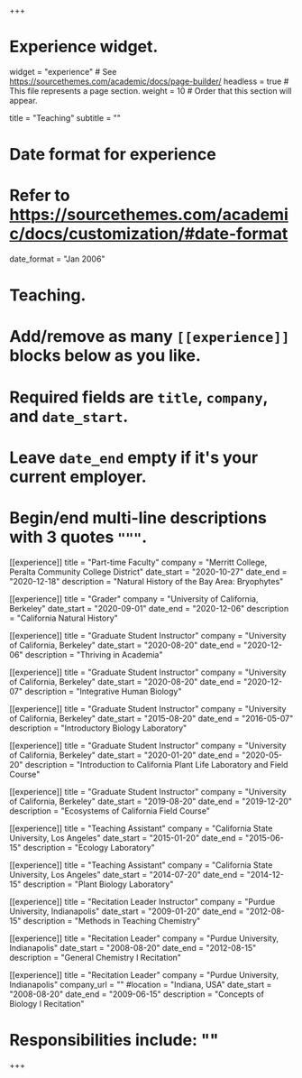 +++
# Experience widget.
widget = "experience"  # See https://sourcethemes.com/academic/docs/page-builder/
headless = true  # This file represents a page section.
weight = 10  # Order that this section will appear.

title = "Teaching"
subtitle = ""

# Date format for experience
#   Refer to https://sourcethemes.com/academic/docs/customization/#date-format
date_format = "Jan 2006"

# Teaching.
#   Add/remove as many `[[experience]]` blocks below as you like.
#   Required fields are `title`, `company`, and `date_start`.
#   Leave `date_end` empty if it's your current employer.
#   Begin/end multi-line descriptions with 3 quotes `"""`.

[[experience]]
  title = "Part-time Faculty"
  company = "Merritt College, Peralta Community College District"
  date_start = "2020-10-27"
  date_end = "2020-12-18"
  description = "Natural History of the Bay Area: Bryophytes"

[[experience]]
  title = "Grader"
  company = "University of California, Berkeley"
  date_start = "2020-09-01"
  date_end = "2020-12-06"
  description = "California Natural History"

[[experience]]
  title = "Graduate Student Instructor"
  company = "University of California, Berkeley"
  date_start = "2020-08-20"
  date_end = "2020-12-06"
  description = "Thriving in Academia"
  
[[experience]]
  title = "Graduate Student Instructor"
  company = "University of California, Berkeley"
  date_start = "2020-08-20"
  date_end = "2020-12-07"
  description = "Integrative Human Biology"

[[experience]]
  title = "Graduate Student Instructor"
  company = "University of California, Berkeley"
  date_start = "2015-08-20"
  date_end = "2016-05-07"
  description = "Introductory Biology Laboratory"
  
[[experience]]
  title = "Graduate Student Instructor"
  company = "University of California, Berkeley"
  date_start = "2020-01-20"
  date_end = "2020-05-20"
  description = "Introduction to California Plant Life Laboratory and Field Course"
  
[[experience]]
  title = "Graduate Student Instructor"
  company = "University of California, Berkeley"
  date_start = "2019-08-20"
  date_end = "2019-12-20"
  description = "Ecosystems of California Field Course"

[[experience]]
  title = "Teaching Assistant"
  company = "California State University, Los Angeles"
  date_start = "2015-01-20"
  date_end = "2015-06-15"
  description = "Ecology Laboratory"
  
  [[experience]]
  title = "Teaching Assistant"
  company = "California State University, Los Angeles"
  date_start = "2014-07-20"
  date_end = "2014-12-15"
  description = "Plant Biology Laboratory"

[[experience]]
  title = "Recitation Leader Instructor"
  company = "Purdue University, Indianapolis"
  date_start = "2009-01-20"
  date_end = "2012-08-15"
  description = "Methods in Teaching Chemistry"
  
[[experience]]
  title = "Recitation Leader"
  company = "Purdue University, Indianapolis"
  date_start = "2008-08-20"
  date_end = "2012-08-15"
  description = "General Chemistry I Recitation"

[[experience]]
  title = "Recitation Leader"
  company = "Purdue University, Indianapolis"
  company_url = ""
  #location = "Indiana, USA"
  date_start = "2008-08-20"
  date_end = "2009-06-15"
  description = "Concepts of Biology I Recitation"
#  Responsibilities include: ""

+++
